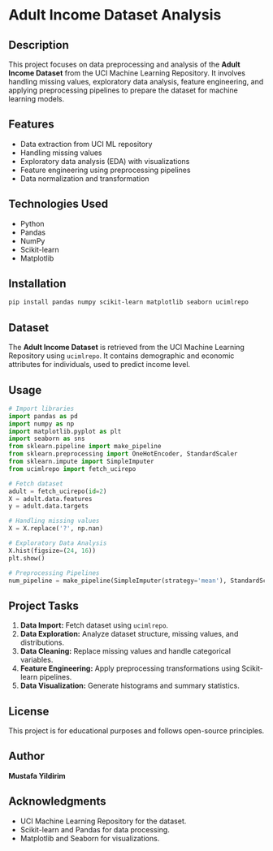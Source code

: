 # Adult Income Dataset Analysis

## Description

This project focuses on data preprocessing and analysis of the **Adult Income Dataset** from the UCI Machine Learning Repository. It involves handling missing values, exploratory data analysis, feature engineering, and applying preprocessing pipelines to prepare the dataset for machine learning models.

## Features

- Data extraction from UCI ML repository
- Handling missing values
- Exploratory data analysis (EDA) with visualizations
- Feature engineering using preprocessing pipelines
- Data normalization and transformation

## Technologies Used

- Python
- Pandas
- NumPy
- Scikit-learn
- Matplotlib

## Installation

```bash
pip install pandas numpy scikit-learn matplotlib seaborn ucimlrepo
```

## Dataset

The **Adult Income Dataset** is retrieved from the UCI Machine Learning Repository using `ucimlrepo`. It contains demographic and economic attributes for individuals, used to predict income level.

## Usage

```python
# Import libraries
import pandas as pd
import numpy as np
import matplotlib.pyplot as plt
import seaborn as sns
from sklearn.pipeline import make_pipeline
from sklearn.preprocessing import OneHotEncoder, StandardScaler
from sklearn.impute import SimpleImputer
from ucimlrepo import fetch_ucirepo

# Fetch dataset
adult = fetch_ucirepo(id=2)
X = adult.data.features
y = adult.data.targets

# Handling missing values
X = X.replace('?', np.nan)

# Exploratory Data Analysis
X.hist(figsize=(24, 16))
plt.show()

# Preprocessing Pipelines
num_pipeline = make_pipeline(SimpleImputer(strategy='mean'), StandardScaler())
```

## Project Tasks

1. **Data Import:** Fetch dataset using `ucimlrepo`.
2. **Data Exploration:** Analyze dataset structure, missing values, and distributions.
3. **Data Cleaning:** Replace missing values and handle categorical variables.
4. **Feature Engineering:** Apply preprocessing transformations using Scikit-learn pipelines.
5. **Data Visualization:** Generate histograms and summary statistics.

## License

This project is for educational purposes and follows open-source principles.

## Author

**Mustafa Yildirim**

## Acknowledgments

- UCI Machine Learning Repository for the dataset.
- Scikit-learn and Pandas for data processing.
- Matplotlib and Seaborn for visualizations.


